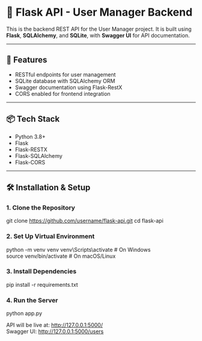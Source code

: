 # 🐍 Flask API - User Manager Backend

This is the backend REST API for the User Manager project. It is built using **Flask**, **SQLAlchemy**, and **SQLite**, with **Swagger UI** for API documentation.

---

## 📌 Features

- RESTful endpoints for user management
- SQLite database with SQLAlchemy ORM
- Swagger documentation using Flask-RestX
- CORS enabled for frontend integration

---

## 📦 Tech Stack

- Python 3.8+
- Flask
- Flask-RESTX
- Flask-SQLAlchemy
- Flask-CORS

---

## 🛠 Installation & Setup

### 1. Clone the Repository

git clone https://github.com/username/flask-api.git
cd flask-api

### 2. Set Up Virtual Environment

python -m venv venv
venv\Scripts\activate  # On Windows                
source venv/bin/activate  # On macOS/Linux  

### 3. Install Dependencies

pip install -r requirements.txt

### 4. Run the Server

python app.py

API will be live at: http://127.0.0.1:5000/                         
Swagger UI: http://127.0.0.1:5000/users
